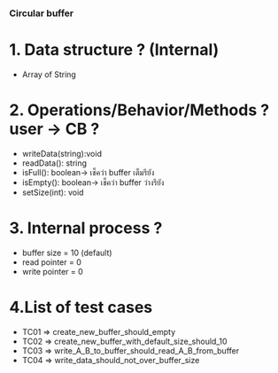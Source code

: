 ### Circular buffer

# 1. Data structure ? (Internal)

- Array of String

# 2. Operations/Behavior/Methods ? user -> CB ?

- writeData(string):void
- readData(): string
- isFull(): boolean-> เช็คว่า buffer เต็มรึยัง
- isEmpty(): boolean-> เช็คว่า buffer ว่างรึยัง
- setSize(int): void

# 3. Internal process ?

- buffer size = 10 (default)
- read pointer = 0
- write pointer = 0

# 4.List of test cases

- TC01 => create_new_buffer_should_empty
- TC02 => create_new_buffer_with_default_size_should_10
- TC03 => write_A_B_to_buffer_should_read_A_B_from_buffer
- TC04 => write_data_should_not_over_buffer_size
